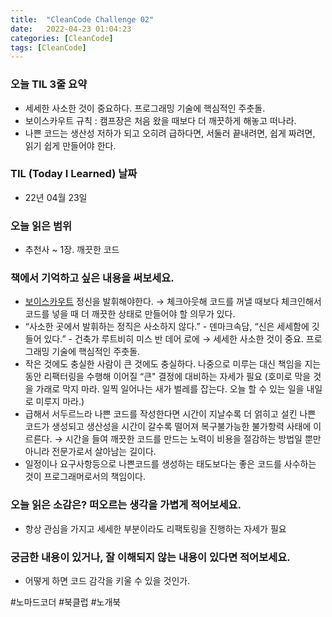 ```yaml
---
title:  "CleanCode Challenge 02"
date:   2022-04-23 01:04:23
categories: [CleanCode]
tags: [CleanCode]
---
```

### 오늘 TIL 3줄 요약

- 세세한 사소한 것이 중요하다. 프로그래밍 기술에 핵심적인 주춧돌.
- 보이스카우트 규칙 : 캠프장은 처음 왔을 때보다 더 깨끗하게 해놓고 떠나라.
- 나쁜 코드는 생산성 저하가 되고 오히려 급하다면, 서둘러 끝내려면, 쉽게 짜려면, 읽기 쉽게 만들어야 한다.

### TIL (Today I Learned)  날짜

- 22년 04월 23일

### 오늘 읽은 범위

- 추천사 ~ 1장. 깨끗한 코드

### 책에서 기억하고 싶은 내용을 써보세요.

- [보이스카우트](https://m.blog.naver.com/PostView.naver?isHttpsRedirect=true&blogId=nimbusob&logNo=161544641) 정신을 발휘해야한다. → 체크아웃해 코드를 꺼낼 때보다 체크인해서 코드를 넣을 때 더 깨끗한 상태로 만들어야 할 의무가 있다.
- “사소한 곳에서 발휘하는 정직은 사소하지 않다.” - 덴마크속담, “신은 세세함에 깃들어 있다.” - 건축가 루트비히 미스 반 데어 로에 → 세세한 사소한 것이 중요. 프로그래밍 기술에 핵심적인 주춧돌.
- 작은 것에도 충실한 사람이 큰 것에도 충실하다. 나중으로 미루는 대신 책임을 지는 동안 리팩터링을 수행해 이어질 “큰" 결정에 대비하는 자세가 필요 (호미로 막을 것을 가래로 막지 마라. 일찍 일어나는 새가 벌레를 잡는다. 오늘 할 수 있는 일을 내일로 미루지 마라.)
- 급해서 서두르느라 나쁜 코드를 작성한다면 시간이 지날수록 더 얽히고 설킨 나쁜 코드가 생성되고 생산성을 시간이 갈수록 떨어져 복구불가능한 불가항력 사태에 이르른다. → 시간을 들여 깨끗한 코드를 만드는 노력이 비용을 절감하는 방법일 뿐만 아니라 전문가로서 살아남는 길이다.
- 일정이나 요구사항등으로 나쁜코드를 생성하는 태도보다는 좋은 코드를 사수하는 것이 프로그래머로서의 책임이다.

### 오늘 읽은 소감은? 떠오르는 생각을 가볍게 적어보세요.

- 항상 관심을 가지고 세세한 부분이라도 리팩토링을 진행하는 자세가 필요

### 궁금한 내용이 있거나, 잘 이해되지 않는 내용이 있다면 적어보세요.

- 어떻게 하면 코드 감각을 키울 수 있을 것인가.

#노마드코더 #북클럽 #노개북